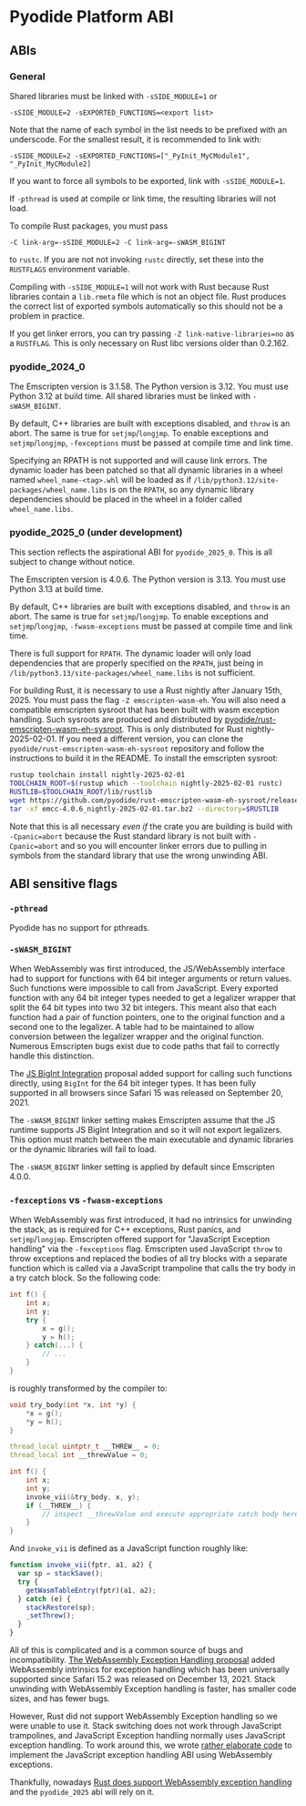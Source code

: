 # Pyodide Platform ABI

## ABIs

### General

Shared libraries must be linked with `-sSIDE_MODULE=1` or

```
-sSIDE_MODULE=2 -sEXPORTED_FUNCTIONS=<export list>
```

Note that the name of each symbol in the list needs to be prefixed with an
underscode. For the smallest result, it is recommended to link with:

```
-sSIDE_MODULE=2 -sEXPORTED_FUNCTIONS=["_PyInit_MyCModule1", "_PyInit_MyCModule2]
```

If you want to force all symbols to be exported, link with `-sSIDE_MODULE=1`.

If `-pthread` is used at compile or link time, the resulting libraries will not
load.

To compile Rust packages, you must pass

```
-C link-arg=-sSIDE_MODULE=2 -C link-arg=-sWASM_BIGINT
```

to `rustc`. If you are not not invoking `rustc` directly, set these into the
`RUSTFLAGS` environment variable.

Compiling with `-sSIDE_MODULE=1` will not work with Rust because Rust libraries
contain a `lib.rmeta` file which is not an object file. Rust produces the
correct list of exported symbols automatically so this should not be a problem
in practice.

If you get linker errors, you can try passing `-Z link-native-libraries=no` as a
`RUSTFLAG`. This is only necessary on Rust libc versions older than 0.2.162.

### pyodide_2024_0

The Emscripten version is 3.1.58. The Python version is 3.12. You must use
Python 3.12 at build time. All shared libraries must be linked with
`-sWASM_BIGINT`.

By default, C++ libraries are built with exceptions disabled, and `throw` is an
abort. The same is true for `setjmp`/`longjmp`. To enable exceptions and
`setjmp`/`longjmp`, `-fexceptions` must be passed at compile time and link time.

Specifying an RPATH is not supported and will cause link errors. The dynamic
loader has been patched so that all dynamic libraries in a wheel named
`wheel_name-<tag>.whl` will be loaded as if
`/lib/python3.12/site-packages/wheel_name.libs` is on the `RPATH`, so any
dynamic library dependencies should be placed in the wheel in a folder called
`wheel_name.libs`.

### pyodide_2025_0 (under development)

This section reflects the aspirational ABI for `pyodide_2025_0`. This is all
subject to change without notice.

The Emscripten version is 4.0.6. The Python version is 3.13. You must use Python
3.13 at build time.

By default, C++ libraries are built with exceptions disabled, and `throw` is an
abort. The same is true for `setjmp`/`longjmp`. To enable exceptions and
`setjmp`/`longjmp`, `-fwasm-exceptions` must be passed at compile time and link time.

There is full support for `RPATH`. The dynamic loader will only load
dependencies that are properly specified on the `RPATH`, just being in
`/lib/python3.13/site-packages/wheel_name.libs` is not sufficient.

For building Rust, it is necessary to use a Rust nightly after January 15th, 2025. You must pass the flag `-Z emscripten-wasm-eh`. You will also need a
compatible emscripten sysroot that has been built with wasm exception handling.
Such sysroots are produced and distributed by
[pyodide/rust-emscripten-wasm-eh-sysroot](https://github.com/pyodide/rust-emscripten-wasm-eh-sysroot).
This is only distributed for Rust nightly-2025-02-01. If you need a different
version, you can clone the `pyodide/rust-emscripten-wasm-eh-sysroot` repository
and follow the instructions to build it in the README. To install the emscripten
sysroot:

```sh
rustup toolchain install nightly-2025-02-01
TOOLCHAIN_ROOT=$(rustup which --toolchain nightly-2025-02-01 rustc)
RUSTLIB=$TOOLCHAIN_ROOT/lib/rustlib
wget https://github.com/pyodide/rust-emscripten-wasm-eh-sysroot/releases/download/emcc-4.0.6_nightly-2025-02-01/emcc-4.0.6_nightly-2025-02-01.tar.bz2
tar -xf emcc-4.0.6_nightly-2025-02-01.tar.bz2 --directory=$RUSTLIB
```

Note that this is all necessary _even if_ the crate you are building is build
with `-Cpanic=abort` because the Rust standard library is not built with
`-Cpanic=abort` and so you will encounter linker errors due to pulling in
symbols from the standard library that use the wrong unwinding ABI.

## ABI sensitive flags

### `-pthread`

Pyodide has no support for pthreads.

### `-sWASM_BIGINT`

When WebAssembly was first introduced, the JS/WebAssembly interface had to
support for functions with 64 bit integer arguments or return values. Such
functions were impossible to call from JavaScript. Every exported function with
any 64 bit integer types needed to get a legalizer wrapper that split the 64 bit
types into two 32 bit integers. This meant also that each function had a pair of
function pointers, one to the original function and a second one to the
legalizer. A table had to be maintained to allow conversion between the
legalizer wrapper and the original function. Numerous Emscripten bugs exist due
to code paths that fail to correctly handle this distinction.

The [JS BigInt Integration](https://github.com/WebAssembly/JS-BigInt-integration)
proposal added support for calling such functions directly, using `BigInt` for
the 64 bit integer types. It has been fully supported in all browsers since
Safari 15 was released on September 20, 2021.

The `-sWASM_BIGINT` linker setting makes Emscripten assume that the JS runtime
supports JS BigInt Integration and so it will not export legalizers. This option
must match between the main executable and dynamic libraries or the dynamic
libraries will fail to load.

The `-sWASM_BIGINT` linker setting is applied by default since Emscripten 4.0.0.

### `-fexceptions` vs `-fwasm-exceptions`

When WebAssembly was first introduced, it had no intrinsics for unwinding the
stack, as is required for C++ exceptions, Rust panics, and `setjmp`/`longjmp`.
Emscripten offered support for "JavaScript Exception handling" via the
`-fexceptions` flag. Emscripten used JavaScript `throw` to throw exceptions and
replaced the bodies of all try blocks with a separate function which is called
via a JavaScript trampoline that calls the try body in a try catch block. So the
following code:

```C++
int f() {
    int x;
    int y;
    try {
        x = g();
        y = h();
    } catch(...) {
        // ...
    }
}
```

is roughly transformed by the compiler to:

```C++
void try_body(int *x, int *y) {
    *x = g();
    *y = h();
}

thread_local uintptr_t __THREW__ = 0;
thread_local int __threwValue = 0;

int f() {
    int x;
    int y;
    invoke_vii(&try_body, x, y);
    if (__THREW__) {
        // inspect __threwValue and execute appropriate catch body here
    }
}
```

And `invoke_vii` is defined as a JavaScript function roughly like:

```js
function invoke_vii(fptr, a1, a2) {
  var sp = stackSave();
  try {
    getWasmTableEntry(fptr)(a1, a2);
  } catch (e) {
    stackRestore(sp);
    _setThrew();
  }
}
```

All of this is complicated and is a common source of bugs and incompatibility.
[The WebAssembly Exception Handling proposal](https://github.com/WebAssembly/exception-handling/)
added WebAssembly intrinsics for exception handling which has been universally
supported since Safari 15.2 was released on December 13, 2021. Stack unwinding
with WebAssembly Exception handling is faster, has smaller code sizes, and has
fewer bugs.

However, Rust did not support WebAssembly Exception handling so we were unable
to use it. Stack switching does not work through JavaScript trampolines, and
JavaScript Exception handling normally uses JavaScript exception handling. To
work around this, we wrote
[rather elaborate code](https://github.com/pyodide/pyodide/blob/0.27.4/src/core/stack_switching/create_invokes.mjs)
to implement the JavaScript exception handling ABI using WebAssembly exceptions.

Thankfully, nowadays
[Rust does support WebAssembly exception handling](https://github.com/rust-lang/compiler-team/issues/801)
and the `pyodide_2025` abi will rely on it.
